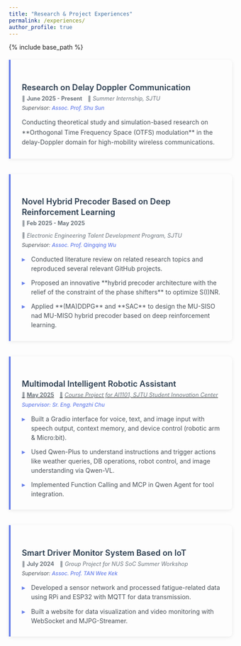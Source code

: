 ```yaml
---
title: "Research & Project Experiences"
permalink: /experiences/
author_profile: true
---
```


{% include base_path %}

<style>
.experiences-container {
  max-width: 100%;
  margin: 20px 0;
}

.experience-item {
  margin-bottom: 2.5em;
  padding: 1.8em;
  background: #fdfdfd;
  border-left: 4px solid #667eea;
  box-shadow: 0 2px 8px rgba(0,0,0,0.08);
  border-radius: 0 8px 8px 0;
}

.experience-header {
  margin-bottom: 1em;
}

.experience-title {
  font-size: 1.3em;
  font-weight: 600;
  color: #2c3e50;
  margin-bottom: 0.3em;
  line-height: 1.3;
}

.experience-title a {
  color: #2c3e50;
  text-decoration: none;
  border-bottom: 1px solid transparent;
  transition: border-bottom 0.2s ease;
}

.experience-title a:hover {
  border-bottom: 1px solid #667eea;
}

.experience-meta {
  display: flex;
  flex-wrap: wrap;
  gap: 1em;
  margin-bottom: 0.5em;
  font-size: 0.9em;
  color: #6c757d;
}

.meta-item {
  display: flex;
  align-items: center;
  gap: 0.3em;
}

.meta-icon {
  font-size: 0.9em;
}

.supervisor-info {
  font-size: 0.85em;
  color: #495057;
  font-style: italic;
}

.supervisor-info a {
  color: #667eea;
  text-decoration: none;
  font-weight: 500;
}

.supervisor-info a:hover {
  text-decoration: underline;
}

.experience-description {
  color: #495057;
  line-height: 1.6;
  margin-top: 1em;
}

.experience-highlights {
  margin-top: 1em;
}

.highlight-list {
  list-style: none;
  padding: 0;
  margin: 0;
}

.highlight-item {
  position: relative;
  padding-left: 1.5em;
  margin-bottom: 0.8em;
  color: #495057;
  line-height: 1.5;
}

.highlight-item:before {
  content: "▸";
  position: absolute;
  left: 0;
  color: #667eea;
  font-weight: 600;
}

.highlight-item:last-child {
  margin-bottom: 0;
}

@media (max-width: 768px) {
  .experience-item {
    padding: 1.2em;
  }
  
  .experience-title {
    font-size: 1.1em;
  }
  
  .experience-meta {
    flex-direction: column;
    gap: 0.5em;
  }
}
</style>

<div class="experiences-container">

  <div class="experience-item">
    <div class="experience-header">
      <h3 class="experience-title">Research on Delay Doppler Communication</h3>
      <div class="experience-meta">
        <div class="meta-item">
          <span class="meta-icon">📅</span>
          <span><strong>June 2025 - Present</strong></span>
        </div>
        <div class="meta-item">
          <span class="meta-icon">🏢</span>
          <span><em>Summer Internship, SJTU</em></span>
        </div>
      </div>
      <div class="supervisor-info">
        Supervisor: <a href="https://ee.sjtu.edu.cn/FacultyDetail.aspx?id=212&infoid=66&flag=66">Assoc. Prof. Shu Sun</a>
      </div>
    </div>
    <div class="experience-description">
      Conducting theoretical study and simulation-based research on **Orthogonal Time Frequency Space (OTFS) modulation** in the delay-Doppler domain for high-mobility wireless communications.
    </div>
  </div>

  <div class="experience-item">
    <div class="experience-header">
      <h3 class="experience-title">Novel Hybrid Precoder Based on Deep Reinforcement Learning</h3>
      <div class="experience-meta">
        <div class="meta-item">
          <span class="meta-icon">📅</span>
          <span><strong>Feb 2025 - May 2025</strong></span>
        </div>
        <div class="meta-item">
          <span class="meta-icon">🏢</span>
          <span><em>Electronic Engineering Talent Development Program, SJTU</em></span>
        </div>
      </div>
      <div class="supervisor-info">
        Supervisor: <a href="https://wnt.sjtu.edu.cn/qingqingwu/index.html">Assoc. Prof. Qingqing Wu</a>
      </div>
    </div>
    <div class="experience-highlights">
      <ul class="highlight-list">
        <li class="highlight-item">Conducted literature review on related research topics and reproduced several relevant GitHub projects.</li>
        <li class="highlight-item">Proposed an innovative **hybrid precoder architecture with the relief of the constraint of the phase shifters** to optimize S(I)NR.</li>
        <li class="highlight-item">Applied **(MA)DDPG** and **SAC** to design the MU-SISO nad MU-MISO hybrid precoder based on deep reinforcement learning.</li>
      </ul>
    </div>
  </div>

  <div class="experience-item">
    <div class="experience-header">
      <h3 class="experience-title">
        <a href="https://github.com/johnnyhank/MIRA-Multimodal-Intelligent-Robotic-Assistant">Multimodal Intelligent Robotic Assistant</h3>
      <div class="experience-meta">
        <div class="meta-item">
          <span class="meta-icon">📅</span>
          <span><strong>May 2025</strong></span>
        </div>
        <div class="meta-item">
          <span class="meta-icon">🏢</span>
          <span><em>Course Project for AI1101, SJTU Student Innovation Center</em></span>
        </div>
      </div>
      <div class="supervisor-info">
        Supervisor: <a href="https://www.si.sjtu.edu.cn/content/person-detail?params=69203cf7b7cf4f88bb55c94bd1f47646&menuIds=2,7,12l">Sr. Eng. Pengzhi Chu</a>
      </div>
    </div>
    <div class="experience-highlights">
      <ul class="highlight-list">
        <li class="highlight-item">Built a Gradio interface for voice, text, and image input with speech output, context memory, and device control (robotic arm & Micro:bit).</li>
        <li class="highlight-item">Used Qwen-Plus to understand instructions and trigger actions like weather queries, DB operations, robot control, and image understanding via Qwen-VL.</li>
        <li class="highlight-item">Implemented Function Calling and MCP in Qwen Agent for tool integration.</li>
      </ul>
    </div>
  </div>

  <div class="experience-item">
    <div class="experience-header">
      <h3 class="experience-title">
        <a href="https://github.com/8zym/AIOT_group3">Smart Driver Monitor System Based on IoT</a>
      </h3>
      <div class="experience-meta">
        <div class="meta-item">
          <span class="meta-icon">📅</span>
          <span><strong>July 2024</strong></span>
        </div>
        <div class="meta-item">
          <span class="meta-icon">🏢</span>
          <span><em>Group Project for NUS SoC Summer Workshop</em></span>
        </div>
      </div>
      <div class="supervisor-info">
        Supervisor: <a href="https://www.comp.nus.edu.sg/disa/people/tanwk/">Assoc. Prof. TAN Wee Kek</a>
      </div>
    </div>
    <div class="experience-highlights">
      <ul class="highlight-list">
        <li class="highlight-item">Developed a sensor network and processed fatigue-related data using RPi and ESP32 with MQTT for data transmission.</li>
        <li class="highlight-item">Built a website for data visualization and video monitoring with WebSocket and MJPG-Streamer.</li>
      </ul>
    </div>
  </div>

</div>